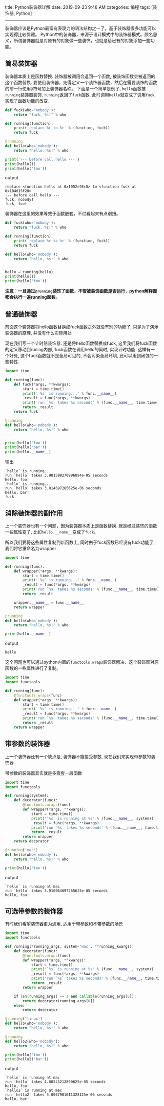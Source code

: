 title: Python装饰器详解
date: 2019-09-23 9:48 AM
categories: 编程
tags: [装饰器, Python] 

----

装饰器应该是Python最富有表现力的语法结构之一了，基于装饰器很多功能可以实现得比较优雅。
Python中的装饰器，来源于设计模式中的装饰器模式。顾名思义，所谓装饰器就是对原有的对象做一些装饰，也就是给已有的对象添加一些功能。

## 简易装饰器
装饰器本质上是函数替换. 装饰器被调用会返回一个函数, 被装饰函数会被返回的这个函数替换. 
要使用装饰器，先得定义一个装饰器函数，然后在需要装饰的函数的前一行使用`@`符号加上装饰器名称。
下面是一个简单是例子, `hello`函数被`running`装饰器装饰, `running`返回了`fuck`函数, 此时调用`hello`就变成了调用`fuck`, 实现了函数功能的改变.

<!--more-->

```Python
def fuck(who='nobody'):
    return "fuck, %s!" % who

def running(function):
    print('replace %r to %r' % (function, fuck))
    return fuck

@running
def hello(who='nobody'):
    return "hello, %s!" % who

print('--- before call hello ---')
print(hello())
print(hello('foo'))
```

output

```
replace <function hello at 0x1052e98c8> to <function fuck at 0x104d15f28>
--- before call hello ---
fuck, nobody!
fuck, foo!
```

装饰器在这里的效果等效于函数嵌套，不过看起来有点别扭。

```Python
def fuck(who='nobody'):
    return "fuck, %s!" % who

def running(function):
    print('replace %r to %r' % (function, fuck))
    return fuck

def hello(who='nobody'):
    return "hello, %s!" % who


hello = running(hello)
print(hello())
print(hello('foo'))
```

**注意：一旦通过`@running`装饰了函数，不管被装饰函数是否运行，python解释器都会执行一遍running函数。**

## 普通装饰器
前面这个装饰器将hello函数替换成fuck函数之外就没有别的功能了, 只是为了演示装饰器的原理, 并没有什么实际用处

现在我们写一个计时器装饰器. 
还是将hello函数替换成fuck, 这里我们将fuck函数的定义移动到runing内部, fuck函数在调用hello的同时, 实现计时功能. 
这样有一个好处, 这个fuck函数就不是全局可见的, 不会污染全局环境, 还可以用到闭包的一些特性.

```Python
import time

def running(func):
    def fuck(*args, **kwargs):
        start = time.time()
        print('`%s` is running...' % func.__name__)
        _result = func(*args, **kwargs)
        print('run `%s` takes %s seconds' % (func.__name__, time.time()-start))
        return _result
    return fuck

@running
def hello(who='nobody'):
    return "hello, %s!" % who


print(hello('foo'))
print(hello('bar'))
print(hello.__name__)
```

输出

```
`hello` is running...
run `hello` takes 3.981590270996094e-05 seconds
hello, foo!
`hello` is running...
run `hello` takes 3.814697265625e-06 seconds
hello, bar!
fuck

```

## 消除装饰器的副作用
上一个装饰器也有一个问题，因为装饰器本质上是函数替换. 就是经过装饰的函数一些属性变了, 比如`hello.__name__`变成了`fuck`。

所以我们要将这些属性复制到新函数上, 同时由于fuck函数已经没有fuck功能了, 我们将它重命名为wrapper

```Python
import time

def running(func):
    def wrapper(*args, **kwargs):
        start = time.time()
        print('`%s` is running...' % func.__name__)
        _result = func(*args, **kwargs)
        print('run `%s` takes %s seconds' % (func.__name__, time.time()-start))
        return _result

    wrapper.__name__ = func.__name__
    return wrapper

@running
def hello(who='nobody'):
    return "hello, %s!" % who

print(hello.__name__)
```

output

```
hello
```

这个问题也可以通过python内置的`functools.wraps`装饰器解决，这个装饰器对原函数的一些属性进行了复制。

```Python
import time
import functools

def running(func):
    @functools.wraps(func)
    def wrapper(*args, **kwargs):
        start = time.time()
        print('`%s` is running...' % func.__name__)
        _result = func(*args, **kwargs)
        print('run `%s` takes %s seconds' % (func.__name__, time.time()-start))
        return _result
    return wrapper
```

## 带参数的装饰器
上一个装饰器还有一个缺点是, 装饰器不能接受参数, 现在我们来实现带参数的装饰器

带参数的装饰器其实就是多嵌套一层函数

```Python
import time
import functools

def running(system):
    def decorator(func):
        @functools.wraps(func)
        def wrapper(*args, **kwargs):
            start = time.time()
            print('`%s` is running at %s' % (func.__name__, system))
            _result = func(*args, **kwargs)
            print('run `%s` takes %s seconds' % (func.__name__, time.time()-start))
            return _result
        return wrapper
    return decorator

@running('mac')
def hello(who='nobody'):
    return "hello, %s!" % who

print(hello('foo'))
```

output

```
`hello` is running at mac
run `hello` takes 3.910064697265625e-05 seconds
hello, foo!
```

## 可选带参数的装饰器
有时我们希望装饰器更为通用, 适用于带参数和不带参数的场景

```Python
import time
import functools

def running(*running_args, system='mac', **running_kwargs):
    def decorator(func):
        @functools.wraps(func)
        def wrapper(*args, **kwargs):
            start = time.time()
            print('`%s` is running at %s' % (func.__name__, system))
            _result = func(*args, **kwargs)
            print('run `%s` takes %s seconds' % (func.__name__, time.time()-start))
            return _result
        return wrapper

    if len(running_args) == 1 and callable(running_args[0]):
        return decorator(running_args[0])
    else:
        return decorator

@running('linux')
def hello(who='nobody'):
    return "hello, %s!" % who

@running
def hello2(who='nobody'):
    return "hello, %s!" % who

print(hello('foo'))
print(hello2('bar'))
```

output

```
`hello` is running at mac
run `hello` takes 4.00543212890625e-05 seconds
hello, foo!
`hello2` is running at mac
run `hello2` takes 5.0067901611328125e-06 seconds
hello, bar!
```


